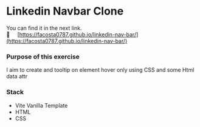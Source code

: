 # Linkedin Navbar Clone

You can find it in the next link.  
🔗 &nbsp; &nbsp; [https://facosta0787.github.io/linkedin-nav-bar/](https://facosta0787.github.io/linkedin-nav-bar/)

### Purpose of this exercise

I aim to create and tooltip on element hover only using CSS and some Html data attr

### Stack

- Vite Vanilla Template
- HTML
- CSS

